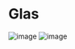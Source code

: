 # Glas
![image](https://user-images.githubusercontent.com/97594290/192008735-784e3200-f2d1-4adc-8cf6-8bef210fe68c.png)
![image](https://user-images.githubusercontent.com/97594290/192008763-244ed495-840f-4b24-8d30-384a23d7f779.png)
